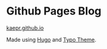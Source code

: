 # Github Pages Blog

[kaepr.github.io](https://kaepr.github.io/)

Made using [Hugo](https://gohugo.io/) and [Typo Theme](https://github.com/tomfran/typo).

